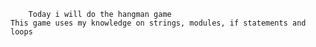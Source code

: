 		Today i will do the hangman game
	This game uses my knowledge on strings, modules, if statements and loops


